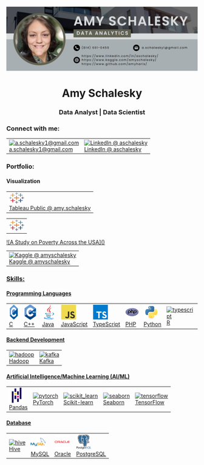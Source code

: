 ![Amy Schalesky, Data Analytics](Banner.png)
<h1 align="center">Amy Schalesky</h1>
<h3 align="center">Data Analyst | Data Scientist</h3>

<h3 align="left">Connect with me:</h3>
<table>
  <tr>
    <td>
      <a href="mailto:a.schalesky1@gmail.com" target="blank">
        <img src="https://upload.wikimedia.org/wikipedia/commons/7/7e/Gmail_icon_%282020%29.svg" alt="a.schalesky1@gmail.com" height="30" width="40" />
        <br>a.schalesky1@gmail.com
      </a>
    </td>
    <td>
      <a href="https://linkedin.com/in/aschalesky" target="blank">
        <img src="https://raw.githubusercontent.com/rahuldkjain/github-profile-readme-generator/master/src/images/icons/Social/linked-in-alt.svg" alt="LinkedIn @ aschalesky" height="30" width="40"/>
        <br>LinkedIn @ aschalesky
      </a>
    </td>
  </tr>
</table>

<h3 align="left">Portfolio:</h3>
<h4 align="left">Visualization</h4>
<table>
  <tr>
    <td>
      <a href="https://public.tableau.com/app/profile/amy.schalesky/vizzes" target="blank">
        <img src="/tableau-icon-svgrepo-com.svg" alt="Tableau Public @ amy.schalesky" height="30" width="40"/>
        <br>Tableau Public @ amy.schalesky
      </a>
    </td>
  </tr>
</table>
<table>
  <tr>
    <td>
      <a href="https://public.tableau.com/app/profile/amy.schalesky/vizzes" target="blank">
        <img src="/tableau-icon-svgrepo-com.svg" alt="Tableau Public @ amy.schalesky" height="30" width="40"/>
      </a>
    </td>
  </tr>
</table>
  <tr>
    <td>
      <a href="https://public.tableau.com/app/profile/amy.schalesky/viz/2015CountyCensusData/Dashboard1" target="blank">
      ![A Study on Poverty Across the USA]()
<table>
  <tr>
    <td>
      <a href="https://kaggle.com/amyschalesky" target="blank">
        <img src="https://raw.githubusercontent.com/rahuldkjain/github-profile-readme-generator/master/src/images/icons/Social/kaggle.svg" alt="Kaggle @ amyschalesky" height="30" width="40" />
        <br>Kaggle @ amyschalesky
      </a>
    </td>
  </tr>
</table>

<h3 align="left">Skills:</h3>
<h4 align="left">Programming Languages</h4>
<p>
<table>
  <tr>
    <td>
      <a href="https://www.cprogramming.com/" target="_blank" rel="noreferrer">
        <img src="https://raw.githubusercontent.com/devicons/devicon/master/icons/c/c-original.svg" alt="C" width="40" height="40"/>
        <br>C
      </a>
    </td>
    <td>
      <a href="https://www.w3schools.com/cpp/" target="_blank" rel="noreferrer">
        <img src="https://raw.githubusercontent.com/devicons/devicon/master/icons/cplusplus/cplusplus-original.svg" alt="cplusplus" width="40" height="40"/>
        <br>C++
      </a>
    </td>
    <td>
      <a href="https://www.java.com" target="_blank" rel="noreferrer">
        <img src="https://raw.githubusercontent.com/devicons/devicon/master/icons/java/java-original.svg" alt="java" width="40" height="40"/>
        <br>Java
      </a>
    </td>
    <td>
      <a href="https://developer.mozilla.org/en-US/docs/Web/JavaScript" target="_blank" rel="noreferrer">
        <img src="https://raw.githubusercontent.com/devicons/devicon/master/icons/javascript/javascript-original.svg" alt="javascript" width="40" height="40"/>
        <br>JavaScript
      </a>
    </td>
    <td>
      <a href="https://www.typescriptlang.org/" target="_blank" rel="noreferrer">
        <img src="https://raw.githubusercontent.com/devicons/devicon/master/icons/typescript/typescript-original.svg" alt="typescript" width="40" height="40"/>
        <br>TypeScript
      </a>
    </td>
    <td>
      <a href="https://www.php.net" target="_blank" rel="noreferrer">
        <img src="https://raw.githubusercontent.com/devicons/devicon/master/icons/php/php-original.svg" alt="php" width="40" height="40"/>
        <br>PHP
      </a>
    </td>
    <td>
      <a href="https://www.python.org" target="_blank" rel="noreferrer">
        <img src="https://raw.githubusercontent.com/devicons/devicon/master/icons/python/python-original.svg" alt="python" width="40" height="40"/>
        <br>Python
      </a>
    </td>
    <td>
      <a href="https://www.r-project.org/" target="_blank" rel="noreferrer">
        <img src="https://www.r-project.org/logo/Rlogo.svg" alt="typescript" width="40" height="40"/>
        <br>R
      </a>
    </td>
  </tr>
</table>
</p>
<p>
<h4 align="left">Backend Development</h4>
<table>
  <tr>
    <td>
      <a href="https://hadoop.apache.org/" target="_blank" rel="noreferrer">
        <img src="https://www.vectorlogo.zone/logos/apache_hadoop/apache_hadoop-icon.svg" alt="hadoop" width="40" height="40"/>
        <br>Hadoop
      </a>
    </td>
    <td>
      <a href="https://kafka.apache.org/" target="_blank" rel="noreferrer">
        <img src="https://www.vectorlogo.zone/logos/apache_kafka/apache_kafka-icon.svg" alt="kafka" width="40" height="40"/>
        <br>Kafka
      </a>
    </td>
  </tr>
</table>
</p>
<h4 align="left">Artificial Intelligence/Machine Learning (AI/ML)</h4>
<table>
  <tr>
    <td>
      <a href="https://pandas.pydata.org/" target="_blank" rel="noreferrer">
        <img src="https://raw.githubusercontent.com/devicons/devicon/2ae2a900d2f041da66e950e4d48052658d850630/icons/pandas/pandas-original.svg" alt="pandas" width="40" height="40"/>
        <br>Pandas
      </a>
    </td>
    <td>
      <a href="https://pytorch.org/" target="_blank" rel="noreferrer">
        <img src="https://www.vectorlogo.zone/logos/pytorch/pytorch-icon.svg" alt="pytorch" width="40" height="40"/>
        <br>PyTorch
      </a>
    </td>
    <td>
      <a href="https://scikit-learn.org/" target="_blank" rel="noreferrer">
        <img src="https://upload.wikimedia.org/wikipedia/commons/0/05/Scikit_learn_logo_small.svg" alt="scikit_learn" width="40" height="40"/>
        <br>Scikit-learn
      </a>
    </td>
    <td>
      <a href="https://seaborn.pydata.org/" target="_blank" rel="noreferrer">
        <img src="https://seaborn.pydata.org/_images/logo-mark-lightbg.svg" alt="seaborn" width="40" height="40"/>
        <br>Seaborn
      </a>
    </td>
    <td>
      <a href="https://www.tensorflow.org" target="_blank" rel="noreferrer">
        <img src="https://www.vectorlogo.zone/logos/tensorflow/tensorflow-icon.svg" alt="tensorflow" width="40" height="40"/>
        <br>TensorFlow
      </a>
    </td>
  </tr>
</table>
<h4 align="left">Database</h4>
<table>
  <tr>
    <td>
      <a href="https://hive.apache.org/" target="_blank" rel="noreferrer">
        <img src="https://www.vectorlogo.zone/logos/apache_hive/apache_hive-icon.svg" alt="hive" width="40" height="40"/>
        <br>Hive
      </a>
    </td>
    <td>
      <a href="https://www.mysql.com/" target="_blank" rel="noreferrer">
        <img src="https://raw.githubusercontent.com/devicons/devicon/master/icons/mysql/mysql-original-wordmark.svg" alt="mysql" width="40" height="40"/>
        <br>MySQL
      </a>
    </td>
    <td>
      <a href="https://www.oracle.com/" target="_blank" rel="noreferrer">
        <img src="https://raw.githubusercontent.com/devicons/devicon/master/icons/oracle/oracle-original.svg" alt="oracle" width="40" height="40"/>
        <br>Oracle
      </a>
    </td>
    <td>
      <a href="https://www.postgresql.org" target="_blank" rel="noreferrer">
        <img src="https://raw.githubusercontent.com/devicons/devicon/master/icons/postgresql/postgresql-original-wordmark.svg" alt="postgresql" width="40" height="40"/>
        <br>PostgreSQL
      </a>
    </td>
  </tr>
</table>
